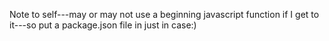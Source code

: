Note to self---may or may not use a beginning javascript function if I get to it---so put a package.json file in just in case:)
